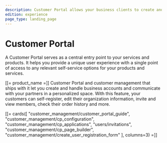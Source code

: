 ```yaml
---
description: Customer Portal allows your business clients to create and manage their company accounts.
edition: experience
page_type: landing_page
---
```


# Customer Portal

A Customer Portal serves as a central entry point to your services and products. 
It helps you provide a unique user experience with a single point of access to any relevant self-service options for your products and services.

[[= product_name =]] Customer Portal and customer management that ships with it let you create and handle business accounts 
and communicate with your partners in a personalized space.
With this feature, your customers can self-register, edit their organization information, 
invite and view members, check their order history and more.

[[= cards([
    "customer_management/customer_portal_guide",
    "customer_management/cp_configuration",
    "customer_management/cp_applications",
    "users/invitations",
    "customer_management/cp_page_builder",
    "customer_management/create_user_registration_form"
], columns=3) =]]